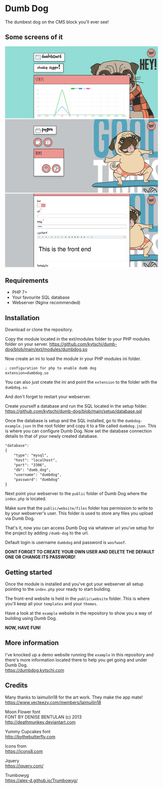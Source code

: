 # Dumb Dog
The dumbest dog on the CMS block you'll ever see!

## Some screens of it
![Snapshot](https://github.com/kytschi/dumb-dog/blob/main/screen-1.jpg)
![Snapshot](https://github.com/kytschi/dumb-dog/blob/main/screen-2.jpg)
![Snapshot](https://github.com/kytschi/dumb-dog/blob/main/screen-3.jpg)

## Requirements

* PHP 7+
* Your favourite SQL database
* Webserver (Nginx recommended)

## Installation

Download or clone the repository.

Copy the module located in the ext/modules folder to your PHP modules folder on your server.
https://github.com/kytschi/dumb-dog/blob/main/ext/modules/dumbdog.so

Now create an ini to load the module in your PHP modules ini folder.
```
; configuration for php to enable dumb dog
extension=dumbdog.so
```

You can also just create the ini and point the `extension` to the folder with the `dumbdog.so`.

And don't forget to restart your webserver.

Create yourself a database and run the SQL located in the setup folder.
https://github.com/kytschi/dumb-dog/blob/main/setup/database.sql

Once the database is setup and the SQL installed, go to the `dumbdog-example.json` in the root folder and copy it to a file called `dumbdog.json`. This is where you can configure Dumb Dog. Now set the database connection details to that of your newly created database.

```
"database":
{
    "type": "mysql",
    "host": "localhost",
    "port": "3306",
    "db": "dumb_dog",
    "username": "dumbdog",
    "password": "dumbdog"
}
```

Next point your webserver to the `public` folder of Dumb Dog where the `index.php` is located.

Make sure that the `public/website/files` folder has permission to write to by your webserver's user. This folder is used to store any files you upload via Dumb Dog.

That's it, now you can access Dumb Dog via whatever url you've setup for the project by adding `/dumb-dog` to the url.

Default login is username `dumbdog` and password is `woofwoof`.

**DONT FORGET TO CREATE YOUR OWN USER AND DELETE THE DEFAULT ONE OR CHANGE ITS PASSWORD!**

## Getting started

Once the module is installed and you've got your webserver all setup pointing to the `index.php` your ready to start building.

The front-end website is held in the `public\website` folder. This is where you'll keep all your `templates` and your `themes`.

Have a look at the `example` website in the repository to show you a way of building using Dumb Dog.

**NOW, HAVE FUN!**

## More information

I've knocked up a demo website running the `example` in this repository and there's more information located there to help you get going and under Dumb Dog.\
https://dumbdog.kytschi.com

## Credits
Many thanks to laimuilin18 for the art work. They make the app mate!\
https://www.vecteezy.com/members/laimuilin18

Moon Flower font\
FONT BY DENISE BENTULAN (c) 2013\
http://deathmunkey.deviantart.com

Yummy Cupcakes font\
http://bythebutterfly.com

Icons from\
https://icons8.com

Jquery\
https://jquery.com/

Trumbowyg\
https://alex-d.github.io/Trumbowyg/